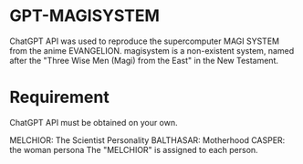 # GPT-MAGISYSTEM
ChatGPT API was used to reproduce the supercomputer MAGI SYSTEM from the anime EVANGELION. magisystem is a non-existent system, named after the "Three Wise Men (Magi) from the East" in the New Testament.

# Requirement
ChatGPT API must be obtained on your own.

MELCHIOR: The Scientist Personality
BALTHASAR: Motherhood
CASPER: the woman persona
The "MELCHIOR" is assigned to each person.